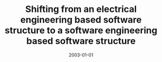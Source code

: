 ---
abstract: ''
authors:
- Christoph Falk
- Thomas Grechenig
- Wolfgang Zuser
date: '2003-01-01'
featured: false
links:
- name: Publik
  url: https://publik.tuwien.ac.at/showentry.php?ID=138182&lang=2
publication: 'Vortrag: International Conference on Software Engineering Research &
  Applications (ICSERA), San Francisco, CA; 2003; in: "Proceedings of ICSERA03", (2003),
  ISBN: 0-9700776-6-1'
publication_types:
- '1'
publishDate: '2003-01-01'
title: Shifting from an electrical engineering based software structure to a software
  engineering based software structure
url_pdf: ''
---